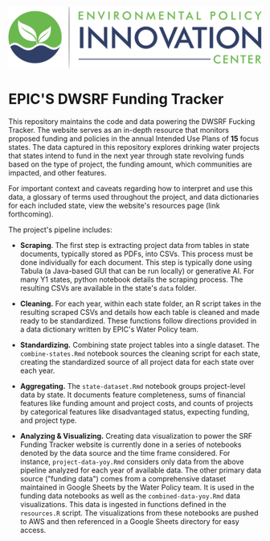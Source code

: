 ![](www/epic-logo-transparent.png)

# EPIC'S DWSRF Funding Tracker

This repository maintains the code and data powering the DWSRF Fucking Tracker. The website serves as an in-depth resource that monitors proposed funding and policies in the annual Intended Use Plans of **15** focus states. The data captured in this repository explores drinking water projects that states intend to fund in the next year through state revolving funds based on the type of project, the funding amount, which communities are impacted, and other features.

For important context and caveats regarding how to interpret and use this data, a glossary of terms used throughout the project, and data dictionaries for each included state, view the website's resources page (link forthcoming).

The project's pipeline includes:

-   **Scraping**. The first step is extracting project data from tables in state documents, typically stored as PDFs, into CSVs. This process must be done individually for each document. This step is typically done using Tabula (a Java-based GUI that can be run locally) or generative AI. For many Y1 states, python notebook details the scraping process. The resulting CSVs are available in the state's `data` folder.

-   **Cleaning.** For each year, within each state folder, an R script takes in the resulting scraped CSVs and details how each table is cleaned and made ready to be standardized. These functions follow directions provided in a data dictionary written by EPIC's Water Policy team.

-   **Standardizing.** Combining state project tables into a single dataset. The `combine-states.Rmd` notebook sources the cleaning script for each state, creating the standardized source of all project data for each state over each year.

-   **Aggregating.** The `state-dataset.Rmd` notebook groups project-level data by state. It documents feature completeness, sums of financial features like funding amount and project costs, and counts of projects by categorical features like disadvantaged status, expecting funding, and project type.

-   **Analyzing & Visualizing.** Creating data visualization to power the SRF Funding Tracker website is currently done in a series of notebooks denoted by the data source and the time frame considered. For instance, `project-data-yoy.Rmd` considers only data from the above pipeline analyzed for each year of available data. The other primary data source ("funding data") comes from a comprehensive dataset maintained in Google Sheets by the Water Policy team. It is used in the funding data notebooks as well as the `combined-data-yoy.Rmd` data visualizations. This data is ingested in functions defined in the `resources.R` script. The visualizations from these notebooks are pushed to AWS and then referenced in a Google Sheets directory for easy access.
